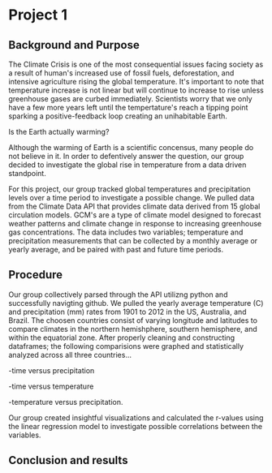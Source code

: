 # Project 1

## Background and Purpose

The Climate Crisis is one of the most consequential issues facing society as a result of human's increased use of fossil fuels, deforestation, and intensive agriculture rising the global temperature. It's important to note that temperature increase is not linear but will continue to increase to rise unless greenhouse gases are curbed immediately. Scientists worry that we only have a few more years left until the tempertature's reach a tipping point sparking a positive-feedback loop creating an unihabitable Earth. 

Is the Earth actually warming? 

Although the warming of Earth is a scientific concensus, many people do not believe in it. In order to defentively answer the question, our group decided to investigate the global rise in temperature from a data driven standpoint. 

For this project, our group tracked global temperatures and precipitation levels over a time period to investigate a possible change. We pulled data from the Climate Data API that provides climate data derived from 15 global circulation models. GCM's are a type of climate model designed to forecast weather patterns and climate change in response to increasing greenhouse gas concentrations. The data includes two variables; temperature and precipitation measurements that can be collected by a monthly average or yearly average, and be paired with past and future time periods. 


## Procedure

Our group collectively parsed through the API utilizng python and successfully navigting github. We pulled the yearly average temperature (C) and precipitation (mm) rates from 1901 to 2012 in the US, Australia, and Brazil. The choosen countries consist of varying longitude and latitudes to compare climates in the northern hemishphere, southern hemisphere, and within the equatorial zone. After properly cleaning 
and constructing dataframes; the following comparisions were graphed and statistically analyzed across all three countries... 

-time versus precipitation

-time versus temperature

-temperature versus precipitation. 

Our group created insightful visualizations and calculated the r-values using the linear regression model to investigate possible correlations between the variables. 

## Conclusion and results


